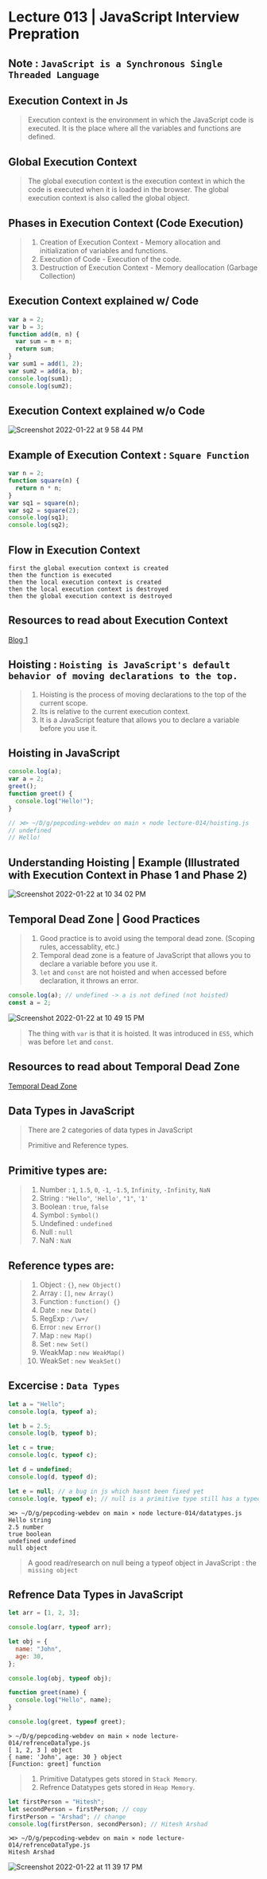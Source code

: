 # Lecture 013 | JavaScript Interview Prepration

## Note : `JavaScript is a Synchronous Single Threaded Language`

## Execution Context in Js

> Execution context is the environment in which the JavaScript code is executed.
> It is the place where all the variables and functions are defined.

## Global Execution Context

> The global execution context is the execution context in which the code is executed when it is loaded in the browser.
> The global execution context is also called the global object.

## Phases in Execution Context (Code Execution)

> 1. Creation of Execution Context - Memory allocation and initialization of variables and functions.
> 2. Execution of Code - Execution of the code.
> 3. Destruction of Execution Context - Memory deallocation (Garbage Collection)

## Execution Context explained w/ Code

```javascript
var a = 2;
var b = 3;
function add(m, n) {
  var sum = m + n;
  return sum;
}
var sum1 = add(1, 2);
var sum2 = add(a, b);
console.log(sum1);
console.log(sum2);
```

## Execution Context explained w/o Code

![Screenshot 2022-01-22 at 9 58 44 PM](https://user-images.githubusercontent.com/28717686/150647134-4c7c1065-7a35-4a76-848b-c4c9b29e5662.png)

## Example of Execution Context : `Square Function`

```javascript
var n = 2;
function square(n) {
  return n * n;
}
var sq1 = square(n);
var sq2 = square(2);
console.log(sq1);
console.log(sq2);
```

## Flow in Execution Context

```text
first the global execution context is created
then the function is executed
then the local execution context is created
then the local execution context is destroyed
then the global execution context is destroyed
```

## Resources to read about Execution Context

[Blog 1](https://medium.com/innovation-incubator/javascript-execution-context-c5d807d206f5)

## Hoisting : `Hoisting is JavaScript's default behavior of moving declarations to the top.`

> 1. Hoisting is the process of moving declarations to the top of the current scope.
> 2. Its is relative to the current execution context.
> 3. It is a JavaScript feature that allows you to declare a variable before you use it.

## Hoisting in JavaScript

```javascript
console.log(a);
var a = 2;
greet();
function greet() {
  console.log("Hello!");
}

// ⋊> ~/D/g/pepcoding-webdev on main ⨯ node lecture-014/hoisting.js
// undefined
// Hello!
```

## Understanding Hoisting | Example (Illustrated with Execution Context in Phase 1 and Phase 2)

![Screenshot 2022-01-22 at 10 34 02 PM](https://user-images.githubusercontent.com/28717686/150648413-5c558c6f-47ce-4408-9df2-7a3d4c2e9221.png)

## Temporal Dead Zone | Good Practices

> 1. Good practice is to avoid using the temporal dead zone. (Scoping rules, accessablity, etc.)
> 2. Temporal dead zone is a feature of JavaScript that allows you to declare a variable before you use it.
> 3. `let` and `const` are not hoisted and when accessed before declaration, it throws an error.

```javascript
console.log(a); // undefined -> a is not defined (not hoisted)
const a = 2;
```

![Screenshot 2022-01-22 at 10 49 15 PM](https://user-images.githubusercontent.com/28717686/150648980-b05d8314-2821-4c0d-a825-38d08d8acbfd.png)

> The thing with `var` is that it is hoisted. It was introduced in `ES5`, which was before `let` and `const`.

## Resources to read about Temporal Dead Zone

[Temporal Dead Zone](https://medium.com/@Esakkimuthu/temporal-dead-zone-3dd6d3fbcbda)

## Data Types in JavaScript

> There are 2 categories of data types in JavaScript
>
> Primitive and Reference types.

## Primitive types are:

> 1. Number : `1`, `1.5`, `0`, `-1`, `-1.5`, `Infinity`, `-Infinity`, `NaN`
> 2. String : `"Hello"`, `'Hello'`, `"1"`, `'1'`
> 3. Boolean : `true`, `false`
> 4. Symbol : `Symbol()`
> 5. Undefined : `undefined`
> 6. Null : `null`
> 7. NaN : `NaN`

## Reference types are:

> 1. Object : `{}`, `new Object()`
> 2. Array : `[]`, `new Array()`
> 3. Function : `function() {}`
> 4. Date : `new Date()`
> 5. RegExp : `/\w+/`
> 6. Error : `new Error()`
> 7. Map : `new Map()`
> 8. Set : `new Set()`
> 9. WeakMap : `new WeakMap()`
> 10. WeakSet : `new WeakSet()`

## Excercise : `Data Types`

```javascript
let a = "Hello";
console.log(a, typeof a);

let b = 2.5;
console.log(b, typeof b);

let c = true;
console.log(c, typeof c);

let d = undefined;
console.log(d, typeof d);

let e = null; // a bug in js which hasnt been fixed yet
console.log(e, typeof e); // null is a primitive type still has a typeof object
```

```fish
⋊> ~/D/g/pepcoding-webdev on main ⨯ node lecture-014/datatypes.js
Hello string
2.5 number
true boolean
undefined undefined
null object
```

> A good read/research on null being a typeof object in JavaScript : the `missing object`

## Refrence Data Types in JavaScript

```javascript
let arr = [1, 2, 3];

console.log(arr, typeof arr);

let obj = {
  name: "John",
  age: 30,
};

console.log(obj, typeof obj);

function greet(name) {
  console.log("Hello", name);
}

console.log(greet, typeof greet);
```

```fish
> ~/D/g/pepcoding-webdev on main ⨯ node lecture-014/refrenceDataType.js
[ 1, 2, 3 ] object
{ name: 'John', age: 30 } object
[Function: greet] function
```

> 1. Primitive Datatypes gets stored in `Stack Memory`.
> 2. Refrence Datatypes gets stored in `Heap Memory`.

```javascript
let firstPerson = "Hitesh";
let secondPerson = firstPerson; // copy
firstPerson = "Arshad"; // change
console.log(firstPerson, secondPerson); // Hitesh Arshad
```

```fish
⋊> ~/D/g/pepcoding-webdev on main ⨯ node lecture-014/refrenceDataType.js
Hitesh Arshad
```
![Screenshot 2022-01-22 at 11 39 17 PM](https://user-images.githubusercontent.com/28717686/150650417-564dce2a-858e-4bfc-a544-aee308a96e8b.png)


